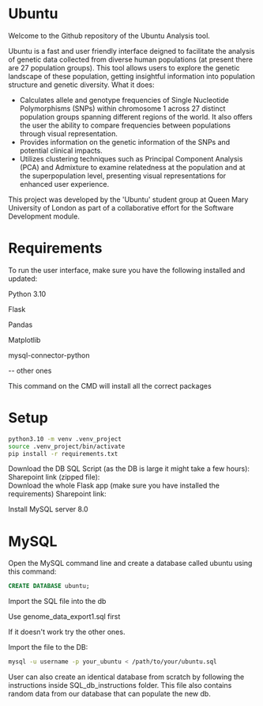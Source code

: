 # Ubuntu

Welcome to the Github repository of the Ubuntu Analysis tool. 

Ubuntu is a fast and user friendly interface deigned to facilitate the analysis of genetic data collected from diverse human populations (at present there are 27 population groups).
This tool allows users to explore the genetic landscape of these population, getting insightful information into population structure and genetic diversity.
What it does: 
- Calculates allele and genotype frequencies of Single Nucleotide Polymorphisms (SNPs) within chromosome 1 across 27 distinct population groups spanning different regions of the world. It also offers the user the ability to compare frequencies between populations through visual representation.
- Provides information on the genetic information of the SNPs and potential clinical impacts.
- Utilizes clustering techniques such as Principal Component Analysis (PCA) and Admixture to examine relatedness at the population and at the superpopulation level, presenting visual representations for enhanced user experience.
  
This project was developed by the 'Ubuntu' student group at Queen Mary University of London as part of a collaborative effort for the Software Development module.

# Requirements 

To run the user interface, make sure  you have the following installed and updated: 

Python 3.10

Flask

Pandas 

Matplotlib 

mysql-connector-python

-- other ones 


This command on the CMD will install all the correct packages 

# Setup


```bash
python3.10 -m venv .venv_project
source .venv_project/bin/activate
pip install -r requirements.txt
```
Download the DB SQL Script (as the DB is large it might take a few hours): 
Sharepoint link (zipped file):  
Download the whole Flask app (make sure you have installed the requirements) 
Sharepoint link: 

Install MySQL server 8.0 

# MySQL 

Open the MySQL command line and create a database called ubuntu using this command:
```SQL
CREATE DATABASE ubuntu;
```
Import the SQL file into the db 

Use genome_data_export1.sql first

If it doesn't work try the other ones.

Import the file to the DB:
```bash
mysql -u username -p your_ubuntu < /path/to/your/ubuntu.sql
```


User can also create an identical database from scratch by following the instructions inside SQL_db_instructions folder. This file also contains random data from our database that can populate the new db.





